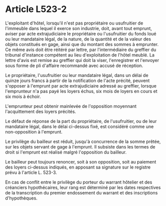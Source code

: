 # Article L523-2

L'exploitant d'hôtel, lorsqu'il n'est pas propriétaire ou usufruitier de l'immeuble dans lequel il exerce son industrie, doit, avant tout emprunt, aviser par acte extrajudiciaire le propriétaire ou l'usufruitier du fonds loué ou leur mandataire légal, de la nature, de la quantité et de la valeur des objets constitués en gage, ainsi que du montant des sommes à emprunter. Ce même avis doit être réitéré par lettre, par l'intermédiaire du greffier du tribunal d'instance compétent au lieu d'exploitation de l'hôtel meublé. La lettre d'avis est remise au greffier qui doit la viser, l'enregistrer et l'envoyer sous forme de pli d'affaire recommandé avec accusé de réception.

Le propriétaire, l'usufruitier ou leur mandataire légal, dans un délai de quinze jours francs à partir de la notification de l'acte précité, peuvent s'opposer à l'emprunt par acte extrajudiciaire adressé au greffier, lorsque l'emprunteur n'a pas payé les loyers échus, six mois de loyers en cours et six mois à échoir.

L'emprunteur peut obtenir mainlevée de l'opposition moyennant l'acquittement des loyers précités.

Le défaut de réponse de la part du propriétaire, de l'usufruitier, ou de leur mandataire légal, dans le délai ci-dessus fixé, est considéré comme une non-opposition à l'emprunt.

Le privilège du bailleur est réduit, jusqu'à concurrence de la somme prêtée, sur les objets servant de gage à l'emprunt. Il subsiste dans les termes de droit si l'emprunt est réalisé malgré l'opposition du bailleur.

Le bailleur peut toujours renoncer, soit à son opposition, soit au paiement des loyers ci-dessus indiqués, en apposant sa signature sur le registre prévu à l'article L. 523-3.

En cas de conflit entre le privilège du porteur du warrant hôtelier et des créanciers hypothécaires, leur rang est déterminé par les dates respectives de la transcription du premier endossement du warrant et des inscriptions d'hypothèques.
